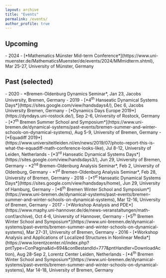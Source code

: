 ```yaml
---
layout: archive
title: "Events"
permalink: /events/
author_profile: true
---
```

<h2 id="upcoming">Upcoming</h2>
 - 2024
    - [*Mathematics Münster Mid-term Conference*](https://www.uni-muenster.de/MathematicsMuenster/de/events/2024/MMmidterm.shtml), Mar 25-27, University of Münster, Germany
<h2 id="past">Past (selected)</h2>
- 2020
    - *Bremen-Oldenburg Dynamics Seminar*, Jan 23, Jacobs University, Bremen, Germany 
- 2019
    - [*4<sup>th</sup> Hanseatic Dynamical Systems Days*](https://sites.google.com/view/handsdays4/), Dec 6, Jacobs University Bremen, Germany 
    - [*Dynamics Days Europe 2019*](https://dyndays.uni-rostock.de/), Sep 2-6, University of Rostock, Germany
    - [*7<sup>th</sup> Bremen Summer School and Symposium*](https://www.uni-bremen.de/dynamical-systems/past-events/bremen-summer-and-winter-schools-on-dynamical-systems), Aug 5-9, University of Bremen, Germany
    - [*Equadiff 2019*](https://www.universiteitleiden.nl/en/news/2019/07/photo-report-this-is-what-the-equadiff-math-conference-looks-like), Jul 8-12, University of Leiden, Netherlands
    - [*3<sup>rd</sup> Hanseatic Dynamical Systems Days*](https://sites.google.com/view/handsdays3/), Jun 29, University of Bremen, Germany
    - *2<sup>nd</sup> Bremen-Oldenburg Analysis Seminar*, Feb 2, University of Oldenburg, Germany
    - *1<sup>st</sup> Bremen-Oldenburg Analysis Seminar*, Feb 28, University of Bremen, Germany
- 2018
    - [*1<sup>st</sup> Hanseatic Dynamical Systems Days*](https://sites.google.com/view/handsdays/home), Jun 29, University of Hamburg, Germany
    - [*6<sup>th</sup> Bremen Winter School and Symposium*](https://www.uni-bremen.de/dynamical-systems/past-events/bremen-summer-and-winter-schools-on-dynamical-systems), Mar 12-16, University of Bremen, Germany
- 2017
    - [*Workshop Analysis and PDE*](https://www.maphy.uni-hannover.de/de/news-veranstaltungen/math-conf/archive), Oct 4-6, University of Hannover, Germany
    - [*5<sup>th</sup> Bremen Winter School and Symposium*](https://www.uni-bremen.de/dynamical-systems/past-events/bremen-summer-and-winter-schools-on-dynamical-systems), Mar 27-31, University of Bremen, Germany
- 2016
    - [*Workshop Analysis and Applications of Localized Structures in Nonlinear Media*](https://www.lorentzcenter.nl/index.php?pntType=ConPagina&id=694&conBestandId=777&pntHandler=DownloadAction), Aug 28-Sep 2, Lorentz Center Leiden, Netherlands
    - [*4<sup>th</sup> Bremen Winter School and Symposium*](https://www.uni-bremen.de/dynamical-systems/past-events/bremen-summer-and-winter-schools-on-dynamical-systems), Mar 14-18, University of Bremen, Germany



